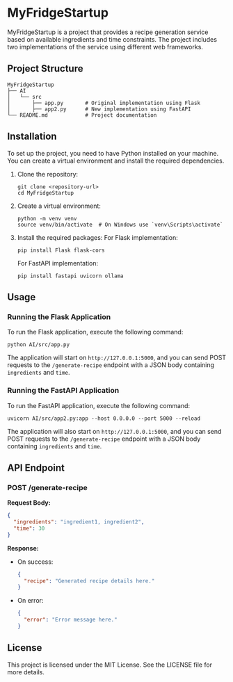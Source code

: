 # MyFridgeStartup

MyFridgeStartup is a project that provides a recipe generation service based on available ingredients and time constraints. The project includes two implementations of the service using different web frameworks.

## Project Structure

```
MyFridgeStartup
├── AI
│   └── src
│       ├── app.py       # Original implementation using Flask
│       ├── app2.py      # New implementation using FastAPI
└── README.md            # Project documentation
```

## Installation

To set up the project, you need to have Python installed on your machine. You can create a virtual environment and install the required dependencies.

1. Clone the repository:
   ```
   git clone <repository-url>
   cd MyFridgeStartup
   ```

2. Create a virtual environment:
   ```
   python -m venv venv
   source venv/bin/activate  # On Windows use `venv\Scripts\activate`
   ```

3. Install the required packages:
   For Flask implementation:
   ```
   pip install Flask flask-cors
   ```

   For FastAPI implementation:
   ```
   pip install fastapi uvicorn ollama
   ```

## Usage

### Running the Flask Application

To run the Flask application, execute the following command:
```
python AI/src/app.py
```
The application will start on `http://127.0.0.1:5000`, and you can send POST requests to the `/generate-recipe` endpoint with a JSON body containing `ingredients` and `time`.

### Running the FastAPI Application

To run the FastAPI application, execute the following command:
```
uvicorn AI/src/app2.py:app --host 0.0.0.0 --port 5000 --reload
```
The application will also start on `http://127.0.0.1:5000`, and you can send POST requests to the `/generate-recipe` endpoint with a JSON body containing `ingredients` and `time`.

## API Endpoint

### POST /generate-recipe

**Request Body:**
```json
{
  "ingredients": "ingredient1, ingredient2",
  "time": 30
}
```

**Response:**
- On success:
  ```json
  {
    "recipe": "Generated recipe details here."
  }
  ```
- On error:
  ```json
  {
    "error": "Error message here."
  }
  ```

## License

This project is licensed under the MIT License. See the LICENSE file for more details.